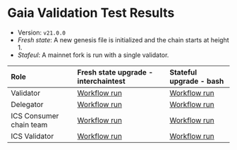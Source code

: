 # Gaia Validation Test Results

* Version: `v21.0.0`
* _Fresh state_: A new genesis file is initialized and the chain starts at height 1.
* _Stafeul_: A mainnet fork is run with a single validator.

| Role |	Fresh state upgrade - interchaintest |	Stateful upgrade - bash |
|:---|:----|:-----|
| Validator	| [Workflow run](https://github.com/cosmos/gaia/actions/runs/11769646582) | [Workflow run](https://github.com/hyphacoop/cosmos-release-testing/actions/runs/11665095900)
| Delegator	| [Workflow run](https://github.com/cosmos/gaia/actions/runs/11769646582) | [Workflow run](https://github.com/hyphacoop/cosmos-release-testing/actions/runs/11665095900)
| ICS Consumer chain team |	[Workflow run](https://github.com/cosmos/gaia/actions/runs/11769646582) | [Workflow run](https://github.com/hyphacoop/cosmos-release-testing/actions/runs/11665095900)
| ICS Validator	| [Workflow run](https://github.com/cosmos/gaia/actions/runs/11769646582) | [Workflow run](https://github.com/hyphacoop/cosmos-release-testing/actions/runs/11665095900)